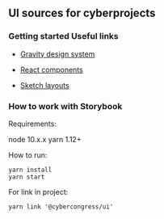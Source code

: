 ## UI sources for cyberprojects


### Getting started Useful links

- [Gravity design system]()

- [React components](https://github.com/cybercongress/ui.cyb/tree/master/src/components)

- [Sketch layouts](https://github.com/cybercongress/ui.cyb/tree/graphics)

### How to work with Storybook

Requirements:

node 10.x.x
yarn 1.12+

How to run:

```
yarn install
yarn start
```

For link in project:

```
yarn link '@cybercongress/ui'
```
